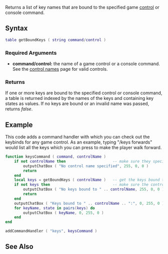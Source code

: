 Returns a list of key names that are bound to the specified game [control](/Control_names.md "wikilink") or console command.

Syntax
------

``` lua
table getBoundKeys ( string command/control )
```

### Required Arguments

-   **command/control:** the name of a game control or a console command. See the [control names](/control_names.md "wikilink") page for valid controls.

### Returns

If one or more keys are bound to the specified control or console command, a table is returned indexed by the names of the keys and containing key states as values. If no keys are bound or an invalid name was passed, returns *false*.

Example
-------

This code adds a command handler with which you can check out the keybinds for any game control. As an example, typing "/keys forwards" would list all the keys which you can press to make the player walk forward.

``` lua
function keysCommand ( command, controlName )
    if not controlName then                     -- make sure they specified a control name
        outputChatBox ( "No control name specified", 255, 0, 0 )
        return
    end
    local keys = getBoundKeys ( controlName )   -- get the keys bound to this control
    if not keys then                            -- make sure the control name is valid and any keys are bound to it
        outputChatBox ( "No keys bound to " .. controlName, 255, 0, 0 )
        return
    end
    outputChatBox ( "Keys bound to " .. controlName .. ":", 0, 255, 0 )
    for keyName, state in pairs(keys) do
        outputChatBox ( keyName, 0, 255, 0 )
    end
end

addCommandHandler ( "keys", keysCommand )
```

See Also
--------
